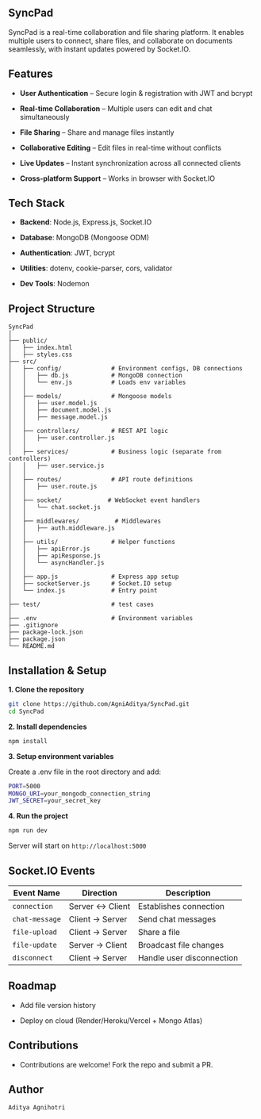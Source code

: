 ## SyncPad

SyncPad is a real-time collaboration and file sharing platform. It enables multiple users to connect, share files, and collaborate on documents seamlessly, with instant updates powered by Socket.IO.

## Features

* **User Authentication** – Secure login & registration with JWT and bcrypt

* **Real-time Collaboration** – Multiple users can edit and chat simultaneously

* **File Sharing** – Share and manage files instantly

* **Collaborative Editing** – Edit files in real-time without conflicts

* **Live Updates** – Instant synchronization across all connected clients

* **Cross-platform Support** – Works in browser with Socket.IO

## Tech Stack

* **Backend**: Node.js, Express.js, Socket.IO

* **Database**: MongoDB (Mongoose ODM)

* **Authentication**: JWT, bcrypt

* **Utilities**: dotenv, cookie-parser, cors, validator

* **Dev Tools**: Nodemon

## Project Structure

```
SyncPad
│
├── public/
│   ├── index.html
│   ├── styles.css
├── src/
│   ├── config/              # Environment configs, DB connections
│   │   ├── db.js            # MongoDB connection
│   │   └── env.js           # Loads env variables
│   │
│   ├── models/              # Mongoose models
│   │   ├── user.model.js
│   │   ├── document.model.js
│   │   ├── message.model.js
│   │
│   ├── controllers/         # REST API logic
│   │   ├── user.controller.js
│   │
│   ├── services/            # Business logic (separate from controllers)
│   │   ├── user.service.js
│   │
│   ├── routes/              # API route definitions
│   │   ├── user.route.js
│   │
│   ├── socket/             # WebSocket event handlers
│   │   └── chat.socket.js
│   │
│   ├── middlewares/          # Middlewares
│   │   ├── auth.middleware.js
│   │
│   ├── utils/               # Helper functions
│   │   ├── apiError.js
│   │   ├── apiResponse.js
│   │   └── asyncHandler.js
│   │
│   ├── app.js               # Express app setup
│   ├── socketServer.js      # Socket.IO setup
│   └── index.js             # Entry point
│
├── test/                    # test cases
│
├── .env                     # Environment variables
├── .gitignore
├── package-lock.json
├── package.json
└── README.md
```

## Installation & Setup

**1. Clone the repository**

```bash
git clone https://github.com/AgniAditya/SyncPad.git
cd SyncPad
```

**2. Install dependencies**

```bash
npm install
```

**3. Setup environment variables**

Create a .env file in the root directory and add:
```bash
PORT=5000
MONGO_URI=your_mongodb_connection_string
JWT_SECRET=your_secret_key
```

**4. Run the project**

```bash
npm run dev
```
Server will start on ```http://localhost:5000```

## Socket.IO Events

| Event Name     | Direction         | Description                  |
|----------------|------------------|------------------------------|
| `connection`   | Server <-> Client | Establishes connection       |
| `chat-message` | Client -> Server  | Send chat messages           |
| `file-upload`  | Client -> Server  | Share a file                 |
| `file-update`  | Server -> Client  | Broadcast file changes       |
| `disconnect`   | Client -> Server  | Handle user disconnection    |

## Roadmap

* Add file version history

* Deploy on cloud (Render/Heroku/Vercel + Mongo Atlas)

## Contributions

* Contributions are welcome! Fork the repo and submit a PR.

## Author
```
Aditya Agnihotri
```